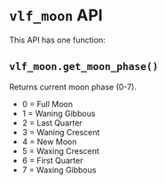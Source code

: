 # `vlf_moon` API
This API has one function:

## `vlf_moon.get_moon_phase()`

Returns current moon phase (0-7).

* 0 = Full Moon
* 1 = Waning Gibbous
* 2 = Last Quarter
* 3 = Waning Crescent
* 4 = New Moon
* 5 = Waxing Crescent
* 6 = First Quarter
* 7 = Waxing Gibbous 
